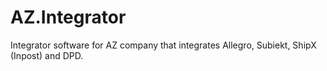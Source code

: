 # AZ.Integrator
Integrator software for AZ company that integrates Allegro, Subiekt, ShipX (Inpost) and DPD.
